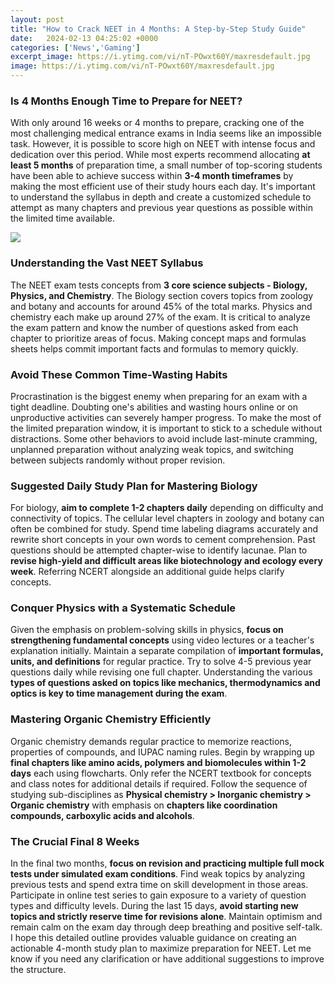 ```yaml
---
layout: post
title: "How to Crack NEET in 4 Months: A Step-by-Step Study Guide"
date:   2024-02-13 04:25:02 +0000
categories: ['News','Gaming']
excerpt_image: https://i.ytimg.com/vi/nT-POwxt60Y/maxresdefault.jpg
image: https://i.ytimg.com/vi/nT-POwxt60Y/maxresdefault.jpg
---
```


### Is 4 Months Enough Time to Prepare for NEET?
With only around 16 weeks or 4 months to prepare, cracking one of the most challenging medical entrance exams in India seems like an impossible task. However, it is possible to score high on NEET with intense focus and dedication over this period. While most experts recommend allocating **at least 5 months** of preparation time, a small number of top-scoring students have been able to achieve success within **3-4 month timeframes** by making the most efficient use of their study hours each day. It's important to understand the syllabus in depth and create a customized schedule to attempt as many chapters and previous year questions as possible within the limited time available.

![](https://i.ytimg.com/vi/nT-POwxt60Y/maxresdefault.jpg)
### Understanding the Vast NEET Syllabus
The NEET exam tests concepts from **3 core science subjects - Biology, Physics, and Chemistry**. The Biology section covers topics from zoology and botany and accounts for around 45% of the total marks. Physics and chemistry each make up around 27% of the exam. It is critical to analyze the exam pattern and know the number of questions asked from each chapter to prioritize areas of focus. Making concept maps and formulas sheets helps commit important facts and formulas to memory quickly.  
### Avoid These Common Time-Wasting Habits  
Procrastination is the biggest enemy when preparing for an exam with a tight deadline. Doubting one's abilities and wasting hours online or on unproductive activities can severely hamper progress. To make the most of the limited preparation window, it is important to stick to a schedule without distractions. Some other behaviors to avoid include last-minute cramming, unplanned preparation without analyzing weak topics, and switching between subjects randomly without proper revision.
### Suggested Daily Study Plan for Mastering Biology
For biology, **aim to complete 1-2 chapters daily** depending on difficulty and connectivity of topics. The cellular level chapters in zoology and botany can often be combined for study. Spend time labeling diagrams accurately and rewrite short concepts in your own words to cement comprehension. Past questions should be attempted chapter-wise to identify lacunae. Plan to **revise high-yield and difficult areas like biotechnology and ecology every week**. Referring NCERT alongside an additional guide helps clarify concepts.   
### Conquer Physics with a Systematic Schedule 
Given the emphasis on problem-solving skills in physics, **focus on strengthening fundamental concepts** using video lectures or a teacher's explanation initially. Maintain a separate compilation of **important formulas, units, and definitions** for regular practice. Try to solve 4-5 previous year questions daily while revising one full chapter. Understanding the various **types of questions asked on topics like mechanics, thermodynamics and optics is key to time management during the exam**.
### Mastering Organic Chemistry Efficiently
Organic chemistry demands regular practice to memorize reactions, properties of compounds, and IUPAC naming rules. Begin by wrapping up **final chapters like amino acids, polymers and biomolecules within 1-2 days** each using flowcharts. Only refer the NCERT textbook for concepts and class notes for additional details if required. Follow the sequence of studying sub-disciplines as **Physical chemistry > Inorganic chemistry > Organic chemistry** with emphasis on **chapters like coordination compounds, carboxylic acids and alcohols**.
### The Crucial Final 8 Weeks  
In the final two months, **focus on revision and practicing multiple full mock tests under simulated exam conditions**. Find weak topics by analyzing previous tests and spend extra time on skill development in those areas. Participate in online test series to gain exposure to a variety of question types and difficulty levels. During the last 15 days, **avoid starting new topics and strictly reserve time for revisions alone**. Maintain optimism and remain calm on the exam day through deep breathing and positive self-talk.
I hope this detailed outline provides valuable guidance on creating an actionable 4-month study plan to maximize preparation for NEET. Let me know if you need any clarification or have additional suggestions to improve the structure.